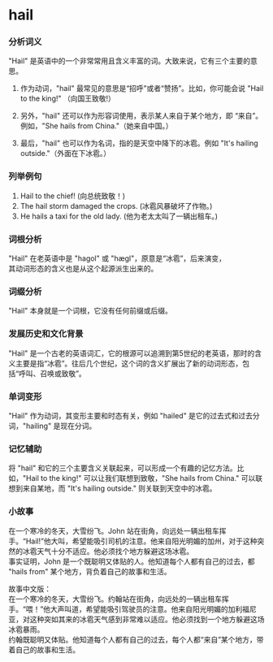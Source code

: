 # hail

### 分析词义

  

"Hail" 是英语中的一个非常常用且含义丰富的词。大致来说，它有三个主要的意思。

  

1.  作为动词，"hail" 最常见的意思是“招呼”或者“赞扬”。比如，你可能会说 "Hail to the king!" （向国王致敬!）
    
      
    
2.  另外，"hail" 还可以作为形容词使用，表示某人来自于某个地方，即 “来自”。例如，"She hails from China."（她来自中国。）
    
      
    
3.  最后，"hail" 也可以作为名词，指的是天空中降下的冰雹。例如 "It's hailing outside."（外面在下冰雹。）
    
      
    

  

### 列举例句

  

1.  Hail to the chief! (向总统致敬！)
2.  The hail storm damaged the crops. (冰雹风暴破坏了作物。)
3.  He hails a taxi for the old lady. (他为老太太叫了一辆出租车。)

  

### 词根分析

  

"Hail" 在老英语中是 "hagol" 或 "hægl"，原意是“冰雹”，后来演变，  
其动词形态的含义也是从这个起源派生出来的。

  

### 词缀分析

  

"Hail" 本身就是一个词根，它没有任何前缀或后缀。

  

### 发展历史和文化背景

  

"Hail" 是一个古老的英语词汇，它的根源可以追溯到第5世纪的老英语，那时的含义主要是指“冰雹”。往后几个世纪，这个词的含义扩展出了新的动词形态，包括“呼叫、召唤或致敬”。

  

### 单词变形

  

"Hail" 作为动词，其变形主要和时态有关，例如 "hailed" 是它的过去式和过去分词，"hailing" 是现在分词。

  

### 记忆辅助

  

将 "hail" 和它的三个主要含义关联起来，可以形成一个有趣的记忆方法。比如，"Hail to the king!" 可以让我们联想到致敬，"She hails from China." 可以联想到来自某地，而 "It's hailing outside." 则关联到天空中的冰雹。

  

### 小故事

  

在一个寒冷的冬天，大雪纷飞。John 站在街角，向远处一辆出租车挥手。“Hail!”他大叫，希望能吸引司机的注意。他来自阳光明媚的加州，对于这种突然的冰雹天气十分不适应。他必须找个地方躲避这场冰雹。  
事实证明，John 是一个既聪明又体贴的人。他知道每个人都有自己的过去，都 "hails from" 某个地方，背负着自己的故事和生活。

  

故事中文版：  
在一个寒冷的冬天，大雪纷飞。约翰站在街角，向远处的一辆出租车挥手。“喂！”他大声叫道，希望能吸引驾驶员的注意。他来自阳光明媚的加利福尼亚，对这种突如其来的冰雹天气感到非常难以适应。他必须找到一个地方躲避这场冰雹暴雨。  
约翰既聪明又体贴。他知道每个人都有自己的过去，每个人都“来自”某个地方，带着自己的故事和生活。
